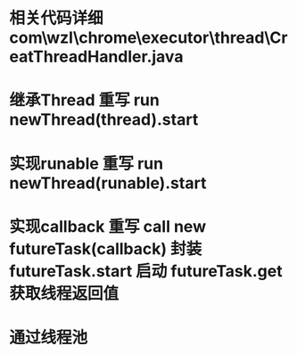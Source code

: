 # 相关代码详细 com\wzl\chrome\executor\thread\CreatThreadHandler.java

# 继承Thread 重写 run  newThread(thread).start 
# 实现runable 重写 run newThread(runable).start
# 实现callback 重写 call new futureTask(callback) 封装  futureTask.start 启动  futureTask.get 获取线程返回值
# 通过线程池